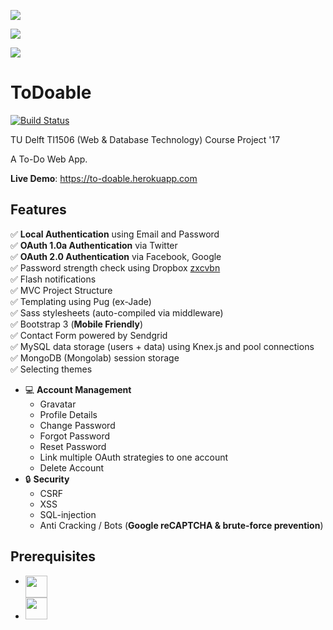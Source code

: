 ![](http://i.imgur.com/R0I0TIp.png)

![](http://i.imgur.com/9pm31jv.png)

![](http://i.imgur.com/qN2wDCN.png)

ToDoable
=======================
[![Build Status](https://travis-ci.com/elarb/ToDo-App.svg?token=T3DvYLyn6TfxmknUsrTx&branch=master)](https://travis-ci.com/elarb/ToDo-App) 

TU Delft TI1506 (Web & Database Technology) Course Project '17

A To-Do Web App.

**Live Demo**: https://to-doable.herokuapp.com

Features
--------


:white_check_mark: **Local Authentication** using Email and Password    
:white_check_mark: **OAuth 1.0a Authentication** via Twitter  
:white_check_mark: **OAuth 2.0 Authentication** via Facebook, Google      
:white_check_mark: Password strength check using Dropbox [zxcvbn](https://github.com/dropbox/zxcvbn)  	    
:white_check_mark: Flash notifications  
:white_check_mark: MVC Project Structure  
:white_check_mark: Templating using Pug (ex-Jade)          
:white_check_mark: Sass stylesheets (auto-compiled via middleware)           	        
:white_check_mark: Bootstrap 3 (**Mobile Friendly**)              
:white_check_mark: Contact Form powered by Sendgrid  
:white_check_mark: MySQL data storage (users + data) using Knex.js and pool connections  
:white_check_mark: MongoDB (Mongolab) session storage  
:white_check_mark: Selecting themes  
-  :computer: **Account Management**
    - Gravatar
    - Profile Details
    - Change Password
    - Forgot Password
    - Reset Password
    - Link multiple OAuth strategies to one account
    - Delete Account 	    
- :lock: **Security**
    - CSRF 
    - XSS
    - SQL-injection
    - Anti Cracking / Bots (**Google reCAPTCHA & brute-force prevention**)

Prerequisites
-------------

- [<img src="https://nodejs.org/static/apple-touch-icon.png" align="top" height="35px">](http://nodejs.org)
- [<img src="https://upload.wikimedia.org/wikipedia/en/thumb/6/62/MySQL.svg/640px-MySQL.svg.png" height="35px">](https://www.mysql.com/)

